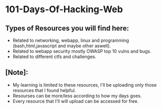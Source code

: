 # 101-Days-Of-Hacking-Web

## Types of Resources you will find here:
  * Related to networking, webapp, linux and programming (bash,html,javascript and maybe other aswell).
  * Related to webapp security mostly OWASP top 10 vulns and bugs.
  * Related to different ctfs and challenges.

## [Note]:
  * My learning is limited to these resources, I'll be uploading only those resources that I found helpful.
  * Resourses can be more/less according to how my days goes.
  * Every resource that I'll will upload can be accessed for free.
